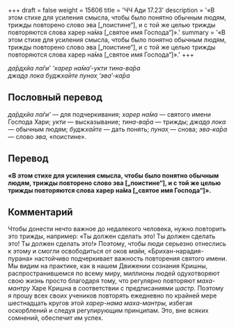+++
draft = false
weight = 15606
title = 'ЧЧ Ади 17.23'
description = '«В этом стихе для усиления смысла, чтобы было понятно обычным людям, трижды повторено слово эва [„поистине“], и с той же целью трижды повторяются слова харер на̄ма [„святое имя Господа“]».'
summary = '«В этом стихе для усиления смысла, чтобы было понятно обычным людям, трижды повторено слово эва [„поистине“], и с той же целью трижды повторяются слова харер на̄ма [„святое имя Господа“]».'
+++

_да̄рд̣хйа ла̄ги’ ‘харер на̄ма’-укти тина-ва̄ра  
джад̣а лока буджха̄ите пунах̣ ‘эва’-ка̄ра_

## Пословный перевод

_да̄рд̣хйа_ _ла̄ги’_ — для подчеркивания; _харер_ _на̄ма_ — святого имени Господа Хари; _укти_ — высказывание; _тина_\-_ва̄ра_ — трижды; _джад̣а_ _лока_ — обычным людям; _буджха̄ите_ — дать понять; _пунах̣_ — снова; _эва_\-_ка̄ра_ — слово _эва,_ «поистине».

## Перевод

**«В этом стихе для усиления смысла, чтобы было понятно обычным людям, трижды повторено слово эва \[„поистине“\], и с той же целью трижды повторяются слова харер на̄ма \[„святое имя Господа“\]».**

## Комментарий

Чтобы донести нечто важное до недалекого человека, нужно повторить это трижды, например: «Ты должен сделать это! Ты должен сделать это! Ты должен сделать это!» Поэтому, чтобы люди серьезно отнеслись к этому и смогли освободиться от оков _майи,_ «Брихан-нарадия-пурана» настойчиво подчеркивает важность повторения святого имени. Мы видим на практике, как в нашем Движении сознания Кришны, распространившемся по всему миру, миллионы людей одухотворяют свою жизнь просто благодаря тому, что регулярно повторяют _маха-мантру_ Харе Кришна в соответствии с предписаниями _шастр_. Поэтому я прошу всех своих учеников повторять ежедневно по крайней мере шестнадцать кругов этой _харер-нама маха-мантры,_ избегая оскорблений и следуя регулирующим принципам. Это, вне всяких сомнений, обеспечит им успех.
